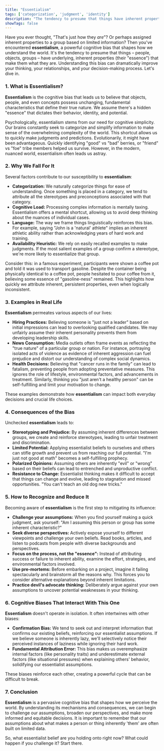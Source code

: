 ```yaml
---
title: "Essentialism"
tags: ['categorization', 'judgment', 'identity']
description: "The tendency to presume that things have inherent properties that make them what they are."
showTags: false
---
```



Have you ever thought, "That's just how they *are*"? Or perhaps assigned inherent properties to a group based on limited information? Then you've encountered **essentialism**, a powerful cognitive bias that shapes how we understand the world. It's the tendency to presume that things – people, objects, groups – have underlying, inherent properties (their "essence") that make them what they are. Understanding this bias can dramatically improve your thinking, your relationships, and your decision-making process. Let's dive in.

### 1. What is Essentialism?

**Essentialism** is the cognitive bias that leads us to believe that objects, people, and even concepts possess unchanging, fundamental characteristics that define their true nature. We assume there's a hidden "essence" that dictates their behavior, identity, and potential.

Psychologically, essentialism stems from our need for cognitive simplicity. Our brains constantly seek to categorize and simplify information to make sense of the overwhelming complexity of the world. This shortcut allows us to quickly make judgments and predictions. Evolutionarily, it might have been advantageous. Quickly identifying "good" vs "bad" berries, or "friend" vs "foe" tribe members helped us survive. However, in the modern, nuanced world, essentialism often leads us astray.

### 2. Why We Fall For It

Several factors contribute to our susceptibility to **essentialism**:

*   **Categorization:** We naturally categorize things for ease of understanding. Once something is placed in a category, we tend to attribute all the stereotypes and preconceptions associated with that category.
*   **Cognitive Load:** Processing complex information is mentally taxing. Essentialism offers a mental shortcut, allowing us to avoid deep thinking about the nuances of individual cases.
*   **Language:** The way we frame things linguistically reinforces this bias. For example, saying "John is a 'natural' athlete" implies an inherent athletic ability rather than acknowledging years of hard work and training.
*   **Availability Heuristic:** We rely on easily recalled examples to make judgments. If the most salient examples of a group confirm a stereotype, we're more likely to essentialize that group.

Consider this: in a famous experiment, participants were shown a coffee pot and told it was used to transport gasoline. Despite the container being physically identical to a coffee pot, people hesitated to pour coffee from it, believing some essence of "gasoline-ness" remained. This highlights how quickly we attribute inherent, persistent properties, even when logically inconsistent.

### 3. Examples in Real Life

**Essentialism** permeates various aspects of our lives:

*   **Hiring Practices:** Believing someone is "just not a leader" based on initial impressions can lead to overlooking qualified candidates. We may unfairly assume their inherent personality prevents them from developing leadership skills.
*   **News Consumption:** Media outlets often frame events as reflecting the "true nature" of a particular group or nation. For instance, portraying isolated acts of violence as evidence of inherent aggression can fuel prejudice and distort our understanding of complex social dynamics.
*   **Health Decisions:** Believing that "cancer runs in the family" can lead to fatalism, preventing people from adopting preventative measures. This ignores the role of lifestyle, environmental factors, and advancements in treatment. Similarly, thinking you "just aren't a healthy person" can be self-fulfilling and limit your motivation to change.

These examples demonstrate how **essentialism** can impact both everyday decisions and crucial life choices.

### 4. Consequences of the Bias

Unchecked **essentialism** leads to:

*   **Stereotyping and Prejudice:** By assuming inherent differences between groups, we create and reinforce stereotypes, leading to unfair treatment and discrimination.
*   **Limited Potential:** Applying essentialist beliefs to ourselves and others can stifle growth and prevent us from reaching our full potential. "I'm just not good at math" becomes a self-fulfilling prophecy.
*   **Polarized Opinions:** Assuming others are inherently "evil" or "wrong" based on their beliefs can lead to entrenched and unproductive conflict.
*   **Resistance to Change:** Essentialist thinking makes it difficult to accept that things can change and evolve, leading to stagnation and missed opportunities. "You can't teach an old dog new tricks."

### 5. How to Recognize and Reduce It

Becoming aware of **essentialism** is the first step to mitigating its influence:

*   **Challenge your assumptions:** When you find yourself making a quick judgment, ask yourself: "Am I assuming this person or group has some inherent characteristic?"
*   **Seek diverse perspectives:** Actively expose yourself to different viewpoints and challenge your own beliefs. Read books, articles, and listen to podcasts from people with diverse backgrounds and perspectives.
*   **Focus on the process, not the "essence":** Instead of attributing success or failure to inherent ability, examine the effort, strategies, and environmental factors involved.
*   **Use pre-mortems:** Before embarking on a project, imagine it failing spectacularly and brainstorm all the reasons why. This forces you to consider alternative explanations beyond inherent limitations.
*   **Practice devil's advocate thinking:** Deliberately argue against your own assumptions to uncover potential weaknesses in your thinking.

### 6. Cognitive Biases That Interact With This One

**Essentialism** doesn't operate in isolation. It often intertwines with other biases:

*   **Confirmation Bias:** We tend to seek out and interpret information that confirms our existing beliefs, reinforcing our essentialist assumptions. If we believe someone is inherently lazy, we'll selectively notice their perceived instances of laziness while ignoring their hard work.
*   **Fundamental Attribution Error:** This bias makes us overemphasize internal factors (like personality traits) and underestimate external factors (like situational pressures) when explaining others' behavior, solidifying our essentialist assumptions.

These biases reinforce each other, creating a powerful cycle that can be difficult to break.

### 7. Conclusion

**Essentialism** is a pervasive cognitive bias that shapes how we perceive the world. By understanding its mechanisms and consequences, we can begin to challenge our assumptions, broaden our perspectives, and make more informed and equitable decisions. It is important to remember that our assumptions about what makes a person or thing inherently 'them' are often built on limited data.

So, what essentialist belief are you holding onto right now? What could happen if you challenge it? Start there.

